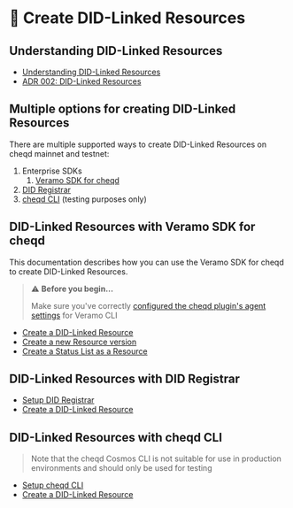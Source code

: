 # 🔗 Create DID-Linked Resources

## Understanding DID-Linked Resources

* [Understanding DID-Linked Resources](../../guides/did-linked-resources/README.md)
* [ADR 002: DID-Linked Resources](../../architecture/adr-list/adr-002-did-linked-resources.md)

## Multiple options for creating DID-Linked Resources

There are multiple supported ways to create DID-Linked Resources on cheqd mainnet and testnet:

1. Enterprise SDKs
   1. [Veramo SDK for cheqd](#did-linked-resources-with-veramo-sdk-for-cheqd)
2. [DID Registrar](#did-linked-resources-with-did-registrar)
3. [cheqd CLI](#did-linked-resources-with-cheqd-cli) (testing purposes only)

## DID-Linked Resources with Veramo SDK for cheqd

This documentation describes how you can use the Veramo SDK for cheqd to create DID-Linked Resources.

> ⚠️ **Before you begin...**
>
> Make sure you've correctly [configured the cheqd plugin's agent settings](../../guides/sdk/veramo-sdk-for-cheqd/setup.md) for Veramo CLI

* [Create a DID-Linked Resource](create-a-resource.md)
* [Create a new Resource version](create-a-new-resource-version.md)
* [Create a Status List as a Resource](../../guides/sdk/veramo-sdk-for-cheqd/statuslist2021-resources.md)

## DID-Linked Resources with DID Registrar

* [Setup DID Registrar](../did-registrar/did-registrar-setup.md)
* [Create a DID-Linked Resource](../did-registrar/create-a-resource.md)

## DID-Linked Resources with cheqd CLI

> Note that the cheqd Cosmos CLI is not suitable for use in production environments and should only be used for testing

* [Setup cheqd CLI](../../advanced/developer-guide.md)
* [Create a DID-Linked Resource](../../advanced/cheqd-node-cli/create-resource.md)
